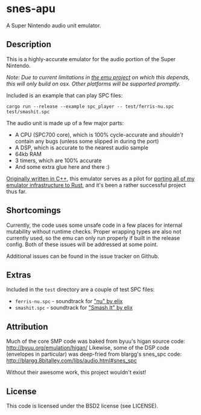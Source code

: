 # snes-apu
A Super Nintendo audio unit emulator.

## Description
This is a highly-accurate emulator for the audio portion of the Super Nintendo.

_Note: Due to current limitations in [the emu project](https://github.com/emu-rs/emu) on which this depends, this
will only build on osx. Other platforms will be supported promptly._

Included is an example that can play SPC files:

`cargo run --release --example spc_player -- test/ferris-nu.spc test/smashit.spc`

The audio unit is made up of a few major parts:
- A CPU (SPC700 core), which is 100% cycle-accurate and _shouldn't_ contain any bugs (unless some slipped in during the port)
- A DSP, which is accurate to the nearest audio sample
- 64kb RAM
- 3 timers, which are 100% accurate
- And some extra glue here and there :)

[Originally written in C++](https://github.com/yupferris/SamuraiPizzaCats), this emulator serves as a pilot for [porting all of my
emulator infrastructure to Rust](https://github.com/emu-rs/emu), and it's been a rather successful project thus far.

## Shortcomings
Currently, the code uses some unsafe code in a few places for internal mutability without runtime checks. Proper wrapping types
are also not currently used, so the emu can only run properly if built in the release config. Both of these issues will be addressed
at some point.

Additional issues can be found in the issue tracker on Github.

## Extras
Included in the `test` directory are a couple of test SPC files:
- `ferris-nu.spc` - soundtrack for ["nu" by elix](https://www.youtube.com/watch?v=wi-NxM1EaXM)
- `smashit.spc` - soundtrack for ["Smash It" by elix](https://www.youtube.com/watch?v=di_MnKNDfm0)

## Attribution
Much of the core SMP code was baked from byuu's higan source code: http://byuu.org/emulation/higan/
Likewise, some of the DSP code (envelopes in particular) was deep-fried from blargg's snes_spc code: http://blargg.8bitalley.com/libs/audio.html#snes_spc

Without their awesome work, this project wouldn't exist!

## License
This code is licensed under the BSD2 license (see LICENSE).
